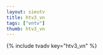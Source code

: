 ```yaml
--- 
layout: sieutv
title: htv3_vn
tags: ["vntv"]
thumb: htv3_vn
---
```

{% include tvadv key="htv3_vn" %}
